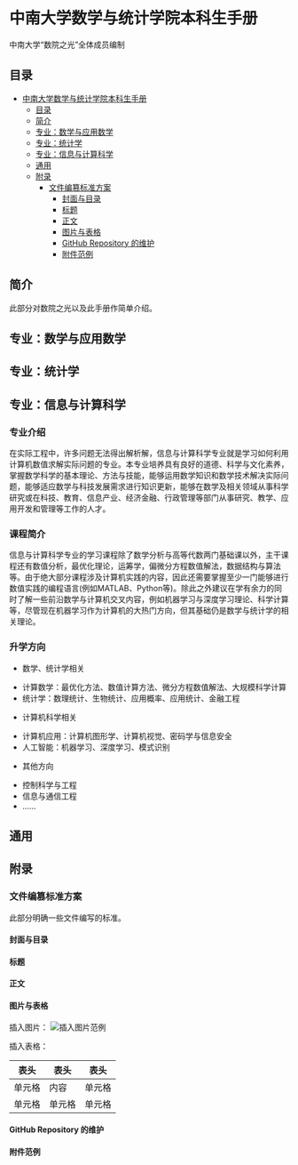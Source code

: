 # 中南大学数学与统计学院本科生手册

中南大学“数院之光”全体成员编制

<!-- Markdown手动目录 -->

## 目录

- [中南大学数学与统计学院本科生手册](#中南大学数学与统计学院本科生手册)
  - [目录](#目录)
  - [简介](#简介)
  - [专业：数学与应用数学](#专业数学与应用数学)
  - [专业：统计学](#专业统计学)
  - [专业：信息与计算科学](#专业信息与计算科学)
  - [通用](#通用)
  - [附录](#附录)
    - [文件编篡标准方案](#文件编篡标准方案)
      - [封面与目录](#封面与目录)
      - [标题](#标题)
      - [正文](#正文)
      - [图片与表格](#图片与表格)
      - [GitHub Repository 的维护](#github-repository-的维护)
      - [附件范例](#附件范例)

## 简介

此部分对数院之光以及此手册作简单介绍。

## 专业：数学与应用数学

## 专业：统计学

## 专业：信息与计算科学
### 专业介绍
在实际工程中，许多问题无法得出解析解，信息与计算科学专业就是学习如何利用计算机数值求解实际问题的专业。本专业培养具有良好的道德、科学与文化素养，掌握数学科学的基本理论、方法与技能，能够运用数学知识和数学技术解决实际问题，能够适应数学与科技发展需求进行知识更新，能够在数学及相关领域从事科学研究或在科技、教育、信息产业、经济金融、行政管理等部门从事研究、教学、应用开发和管理等工作的人才。
### 课程简介
信息与计算科学专业的学习课程除了数学分析与高等代数两门基础课以外，主干课程还有数值分析，最优化理论，运筹学，偏微分方程数值解法，数据结构与算法等。由于绝大部分课程涉及计算机实践的内容，因此还需要掌握至少一门能够进行数值实践的编程语言(例如MATLAB、Python等)。除此之外建议在学有余力的同时了解一些前沿数学与计算机交叉内容，例如机器学习与深度学习理论、科学计算等，尽管现在机器学习作为计算机的大热门方向，但其基础仍是数学与统计学的相关理论。
### 升学方向
+ 数学、统计学相关
 - 计算数学：最优化方法、数值计算方法、微分方程数值解法、大规模科学计算
 - 统计学：数理统计、生物统计、应用概率、应用统计、金融工程
+ 计算机科学相关
 - 计算机应用：计算机图形学、计算机视觉、密码学与信息安全
 - 人工智能：机器学习、深度学习、模式识别
+ 其他方向
 - 控制科学与工程
 - 信息与通信工程
 - ......
## 通用

## 附录

### 文件编篡标准方案

此部分明确一些文件编写的标准。

#### 封面与目录

#### 标题

#### 正文

#### 图片与表格

插入图片：
![插入图片范例](/Appendices/Figures/数院之光-透明.png)

插入表格：

| 表头 | 表头 | 表头 |
| ---| --- | --- |
| 单元格 | 内容 | 单元格 |
| 单元格 | 单元格 | 单元格 |

#### GitHub Repository 的维护

#### 附件范例
